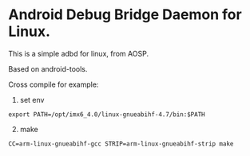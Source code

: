 # Android Debug Bridge Daemon for Linux.

This is a simple adbd for linux, from AOSP.

Based on android-tools.

Cross compile for example:

 1. set env

`export PATH=/opt/imx6_4.0/linux-gnueabihf-4.7/bin:$PATH`

 2. make

`CC=arm-linux-gnueabihf-gcc STRIP=arm-linux-gnueabihf-strip make`
